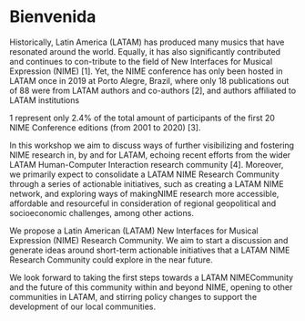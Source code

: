 # Bienvenida

Historically, Latin America \(LATAM\) has produced many musics that have resonated around the world. Equally, it has also significantly contributed and continues to con-tribute to the field of New Interfaces for Musical Expression \(NIME\) \[1\]. Yet, the NIME conference has only been hosted in LATAM once in 2019 at Porto Alegre, Brazil, where only 18 publications out of 88 were from LATAM authors and co-authors \[2\], and authors affiliated to LATAM institutions

1 represent only 2.4% of the total amount of participants of the first 20 NIME Conference editions \(from 2001 to 2020\) \[3\]. 

In this workshop we aim to discuss ways of further visibilizing and fostering NIME research in, by and for LATAM, echoing recent efforts from the wider LATAM Human-Computer Interaction research community \[4\]. Moreover, we primarily expect to consolidate a LATAM NIME Research Community through a series of actionable initiatives, such as creating a LATAM NIME network, and exploring ways of makingNIME research more accessible, affordable and resourceful in consideration of regional geopolitical and socioeconomic challenges, among other actions.

We propose a Latin American \(LATAM\) New Interfaces for Musical Expression \(NIME\) Research Community. We aim to start a discussion and generate ideas around short-term actionable initiatives that a LATAM NIME Research Community could explore in the near future.

We look forward to taking the first steps towards a LATAM NIMECommunity and the future of this community within and beyond NIME, opening to other communities in LATAM, and stirring policy changes to support the development of our local communities.

